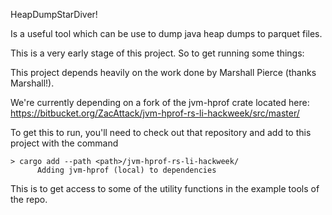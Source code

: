 HeapDumpStarDiver!

Is a useful tool which can be use to dump java heap dumps to parquet files.

This is a very early stage of this project.  So to get running some things:

This project depends heavily on the work done by Marshall Pierce (thanks Marshall!).

We're currently depending on a fork of the jvm-hprof crate located here: https://bitbucket.org/ZacAttack/jvm-hprof-rs-li-hackweek/src/master/

To get this to run, you'll need to check out that repository and add to this project with the command 

```
> cargo add --path <path>/jvm-hprof-rs-li-hackweek/
      Adding jvm-hprof (local) to dependencies
```

This is to get access to some of the utility functions in the example tools of the repo.
